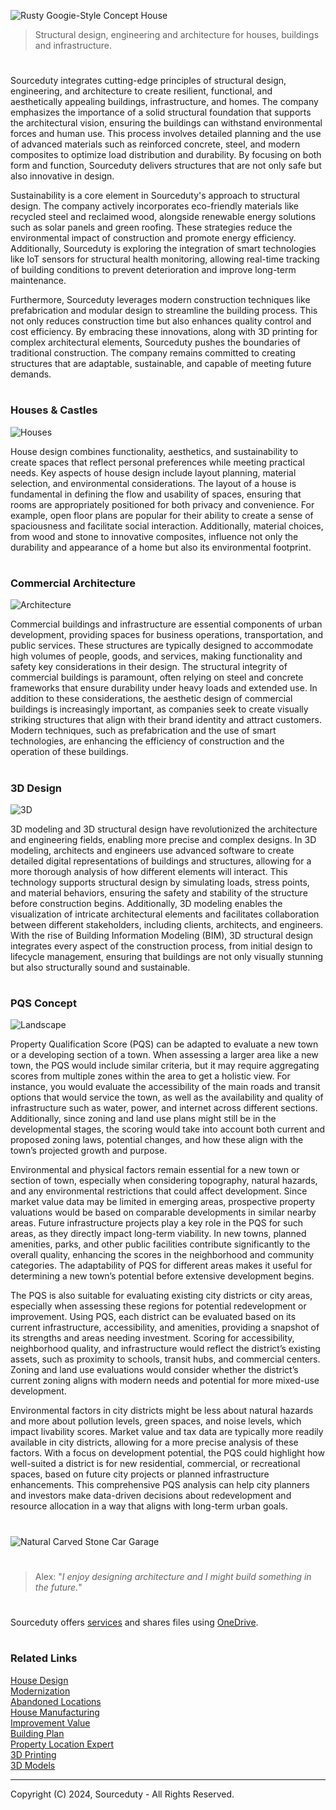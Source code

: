 ![Rusty Googie-Style Concept House](https://github.com/user-attachments/assets/7d975ad5-5a91-4f11-a7e3-cff58cbc0c04)

> Structural design, engineering and architecture for houses, buildings and infrastructure.

#

Sourceduty integrates cutting-edge principles of structural design, engineering, and architecture to create resilient, functional, and aesthetically appealing buildings, infrastructure, and homes. The company emphasizes the importance of a solid structural foundation that supports the architectural vision, ensuring the buildings can withstand environmental forces and human use. This process involves detailed planning and the use of advanced materials such as reinforced concrete, steel, and modern composites to optimize load distribution and durability. By focusing on both form and function, Sourceduty delivers structures that are not only safe but also innovative in design​.

Sustainability is a core element in Sourceduty's approach to structural design. The company actively incorporates eco-friendly materials like recycled steel and reclaimed wood, alongside renewable energy solutions such as solar panels and green roofing. These strategies reduce the environmental impact of construction and promote energy efficiency. Additionally, Sourceduty is exploring the integration of smart technologies like IoT sensors for structural health monitoring, allowing real-time tracking of building conditions to prevent deterioration and improve long-term maintenance​.

Furthermore, Sourceduty leverages modern construction techniques like prefabrication and modular design to streamline the building process. This not only reduces construction time but also enhances quality control and cost efficiency. By embracing these innovations, along with 3D printing for complex architectural elements, Sourceduty pushes the boundaries of traditional construction. The company remains committed to creating structures that are adaptable, sustainable, and capable of meeting future demands.

#
### Houses & Castles

![Houses](https://github.com/user-attachments/assets/7bbf4ab6-ccc9-4541-a2fe-21633b32b355)

House design combines functionality, aesthetics, and sustainability to create spaces that reflect personal preferences while meeting practical needs. Key aspects of house design include layout planning, material selection, and environmental considerations. The layout of a house is fundamental in defining the flow and usability of spaces, ensuring that rooms are appropriately positioned for both privacy and convenience. For example, open floor plans are popular for their ability to create a sense of spaciousness and facilitate social interaction. Additionally, material choices, from wood and stone to innovative composites, influence not only the durability and appearance of a home but also its environmental footprint.

#
### Commercial Architecture

![Architecture](https://github.com/user-attachments/assets/b909d2e1-cf65-4e6e-8aa8-5e231cf9f47a)

Commercial buildings and infrastructure are essential components of urban development, providing spaces for business operations, transportation, and public services. These structures are typically designed to accommodate high volumes of people, goods, and services, making functionality and safety key considerations in their design. The structural integrity of commercial buildings is paramount, often relying on steel and concrete frameworks that ensure durability under heavy loads and extended use. In addition to these considerations, the aesthetic design of commercial buildings is increasingly important, as companies seek to create visually striking structures that align with their brand identity and attract customers. Modern techniques, such as prefabrication and the use of smart technologies, are enhancing the efficiency of construction and the operation of these buildings.

#
### 3D Design

![3D](https://github.com/user-attachments/assets/cf8137f0-4799-4f76-8d01-1d1cacb877c0)

3D modeling and 3D structural design have revolutionized the architecture and engineering fields, enabling more precise and complex designs. In 3D modeling, architects and engineers use advanced software to create detailed digital representations of buildings and structures, allowing for a more thorough analysis of how different elements will interact. This technology supports structural design by simulating loads, stress points, and material behaviors, ensuring the safety and stability of the structure before construction begins. Additionally, 3D modeling enables the visualization of intricate architectural elements and facilitates collaboration between different stakeholders, including clients, architects, and engineers. With the rise of Building Information Modeling (BIM), 3D structural design integrates every aspect of the construction process, from initial design to lifecycle management, ensuring that buildings are not only visually stunning but also structurally sound and sustainable​.

#
### PQS Concept

![Landscape](https://github.com/user-attachments/assets/36871448-4809-4bc2-b775-ae3b0d83c3b1)



Property Qualification Score (PQS) can be adapted to evaluate a new town or a developing section of a town. When assessing a larger area like a new town, the PQS would include similar criteria, but it may require aggregating scores from multiple zones within the area to get a holistic view. For instance, you would evaluate the accessibility of the main roads and transit options that would service the town, as well as the availability and quality of infrastructure such as water, power, and internet across different sections. Additionally, since zoning and land use plans might still be in the developmental stages, the scoring would take into account both current and proposed zoning laws, potential changes, and how these align with the town’s projected growth and purpose.

Environmental and physical factors remain essential for a new town or section of town, especially when considering topography, natural hazards, and any environmental restrictions that could affect development. Since market value data may be limited in emerging areas, prospective property valuations would be based on comparable developments in similar nearby areas. Future infrastructure projects play a key role in the PQS for such areas, as they directly impact long-term viability. In new towns, planned amenities, parks, and other public facilities contribute significantly to the overall quality, enhancing the scores in the neighborhood and community categories. The adaptability of PQS for different areas makes it useful for determining a new town’s potential before extensive development begins.

The PQS is also suitable for evaluating existing city districts or city areas, especially when assessing these regions for potential redevelopment or improvement. Using PQS, each district can be evaluated based on its current infrastructure, accessibility, and amenities, providing a snapshot of its strengths and areas needing investment. Scoring for accessibility, neighborhood quality, and infrastructure would reflect the district’s existing assets, such as proximity to schools, transit hubs, and commercial centers. Zoning and land use evaluations would consider whether the district’s current zoning aligns with modern needs and potential for more mixed-use development.

Environmental factors in city districts might be less about natural hazards and more about pollution levels, green spaces, and noise levels, which impact livability scores. Market value and tax data are typically more readily available in city districts, allowing for a more precise analysis of these factors. With a focus on development potential, the PQS could highlight how well-suited a district is for new residential, commercial, or recreational spaces, based on future city projects or planned infrastructure enhancements. This comprehensive PQS analysis can help city planners and investors make data-driven decisions about redevelopment and resource allocation in a way that aligns with long-term urban goals.

#

![Natural Carved Stone Car Garage](https://github.com/user-attachments/assets/21ba4b80-ccba-4996-afbe-d74855afd1a0)

#

> Alex: "*I enjoy designing architecture and I might build something in the future.*"

#

Sourceduty offers <a href="https://github.com/sourceduty/Sourceduty_Services">services</a> and shares files using <a href="https://1drv.ms/u/s!AumZxqj6wFkfhxSi1JbL7tJmhDCR?e=Rp0Jnr">OneDrive</a>.

#
### Related Links

[House Design](https://github.com/sourceduty/House_Design)
<br>
[Modernization](https://github.com/sourceduty/Modernization)
<br>
[Abandoned Locations](https://github.com/sourceduty/Abandoned_Locations)
<br>
[House Manufacturing](https://github.com/sourceduty/House_Manufacturing)
<br>
[Improvement Value](https://github.com/sourceduty/Improvement_Value)
<br>
[Building Plan](https://github.com/sourceduty/Building_Plan)
<br>
[Property Location Expert](https://github.com/sourceduty/Property_Location_Expert)
<br>
[3D Printing](https://github.com/sourceduty/3D_Printing)
<br>
[3D Models](https://github.com/sourceduty/3D_Models)

***
Copyright (C) 2024, Sourceduty - All Rights Reserved.
